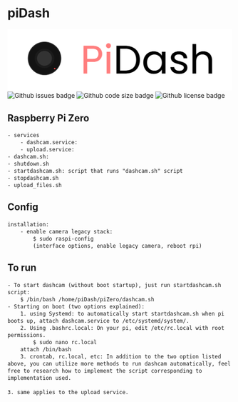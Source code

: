 # piDash

![piDash Logo](./PiDash.svg)
![Github issues badge](https://img.shields.io/github/issues/garzarobm/piDash?style=for-the-badge)
![Github code size badge](https://img.shields.io/github/languages/code-size/garzarobm/piDash?style=for-the-badge)
![Github license badge](https://img.shields.io/github/license/garzarobm/piDash?style=for-the-badge)



## Raspberry Pi Zero

    - services
        - dashcam.service: 
        - upload.service:
    - dashcam.sh: 
    - shutdown.sh
    - startdashcam.sh: script that runs "dashcam.sh" script
    - stopdashcam.sh
    - upload_files.sh

## Config

    installation: 
        - enable camera legacy stack:
            $ sudo raspi-config
            (interface options, enable legacy camera, reboot rpi)

## To run

    - To start dashcam (without boot startup), just run startdashcam.sh script:
        $ /bin/bash /home/piDash/piZero/dashcam.sh
    - Starting on boot (two options explained): 
        1. using Systemd: to automatically start startdashcam.sh when pi boots up, attach dashcam.service to /etc/systemd/system/.
        2. Using .bashrc.local: On your pi, edit /etc/rc.local with root permissions. 
            $ sudo nano rc.local
        attach /bin/bash
        3. crontab, rc.local, etc: In addition to the two option listed above, you can utilize more methods to run dashcam automatically, feel free to research how to implement the script corresponding to implementation used.

    3. same applies to the upload service.
